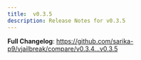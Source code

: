 ```yaml
---
title:  v0.3.5
description: Release Notes for v0.3.5
---
```


**Full Changelog**: https://github.com/sarika-p9/vjailbreak/compare/v0.3.4...v0.3.5
